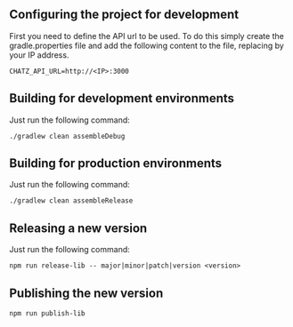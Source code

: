 ## Configuring the project for development ##

First you need to define the API url to be used. To do this simply create the gradle.properties file and add the following content to the file, replacing <IP> by your IP address.
````
CHATZ_API_URL=http://<IP>:3000
````

## Building for development environments ##

Just run the following command:
````
./gradlew clean assembleDebug
````

## Building for production environments ##

Just run the following command:
````
./gradlew clean assembleRelease
````

## Releasing a new version ##

Just run the following command:
````
npm run release-lib -- major|minor|patch|version <version>
````

## Publishing the new version ##
````
npm run publish-lib
````